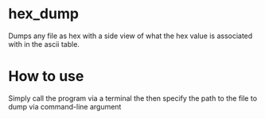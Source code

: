 # hex_dump
Dumps any file as hex with a side view of what the hex value is associated with in the ascii table.

# How to use
Simply call the program via a terminal the then specify the path to the file to dump via command-line argument
